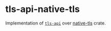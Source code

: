 # tls-api-native-tls

Implementation of [`tls-api`](https://crates.io/crates/tls-api) over [native-tls](https://crates.io/crates/native-tls) crate.
